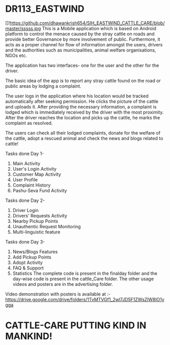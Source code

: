 # DR113_EASTWIND
[]!https://github.com/dhawankrish654/SIH_EASTWIND_CATTLE_CARE/blob/master/sssss.jpg
This is a Mobile application which is based on Android platform to control the menace caused by the stray cattle on roads and provide better Governance by more involvement of public.
Furthermore, it acts as a proper channel for flow of information amongst the users, drivers and the authorities such as municipalities, animal welfare organisations, NGOs etc. 

The application has two interfaces- one for the user and the other for the driver.

The basic idea of the app is to report any stray cattle found on the road or public areas by lodging a complaint.

The user logs in the application where his location would be tracked automatically after seeking permission. 
He clicks the picture of the cattle and uploads it. After providing the necessary information, a complaint is lodged which is immediately received by the driver with the most proximity.
After the driver reaches the location and picks up the cattle, he marks the complaint as resolved. 

The users can check all their lodged complaints, donate for the welfare of the cattle, adopt a rescued animal and check the news and blogs related to cattle!

Tasks done Day 1-
1. Main Activity
2. User's Login Activity
3. Customer Map Activity
4. User Profile
5. Complaint History 
6. Pashu-Seva Fund Activity

Tasks done Day 2-
1. Driver Login
2. Drivers' Requests Activity
3. Nearby Pickup Points
4. Unauthentic Request Monitoring
5. Multi-linguistic feature

Tasks done Day 3-
1. News/Blogs Features
2. Add Pickup Points
3. Adopt Activity
4. FAQ & Support
5. Statistics 
The complete code is present in the finalday folder and the day-wise code is present in the cattle_Care folder. 
The other usage videos and posters are in the advertising folder.

Video demonstration with posters is available at :- https://drive.google.com/drive/folders/1TvMTVGf1_2wl7JD5F1ZWsZlW8lO1ygga



# CATTLE-CARE     PUTTING KIND IN MANKIND!







